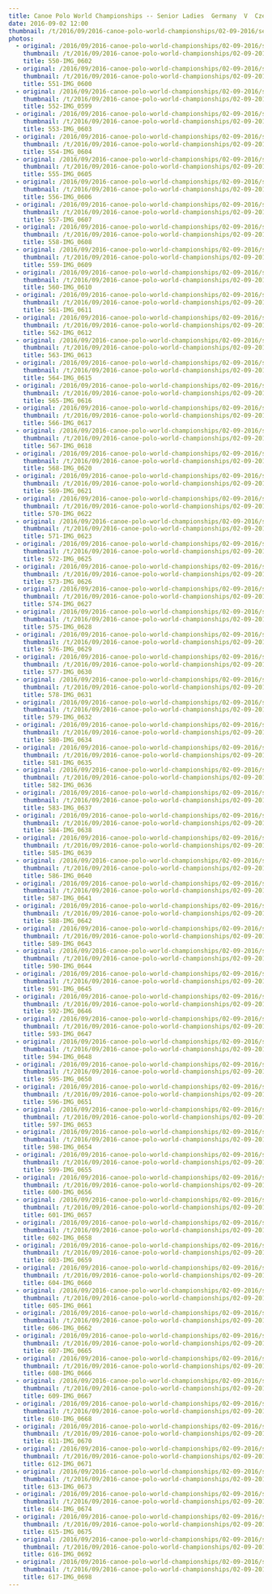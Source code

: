 ```yaml
---
title: Canoe Polo World Championships -- Senior Ladies  Germany  V  Czech Republic
date: 2016-09-02 12:00
thumbnail: /t/2016/09/2016-canoe-polo-world-championships/02-09-2016/senior-ladies-germany-v-czech-republic/550-img_0602.jpg
photos:
  - original: /2016/09/2016-canoe-polo-world-championships/02-09-2016/senior-ladies-germany-v-czech-republic/550-img_0602.jpg
    thumbnail: /t/2016/09/2016-canoe-polo-world-championships/02-09-2016/senior-ladies-germany-v-czech-republic/550-img_0602.jpg
    title: 550-IMG_0602
  - original: /2016/09/2016-canoe-polo-world-championships/02-09-2016/senior-ladies-germany-v-czech-republic/551-img_0600.jpg
    thumbnail: /t/2016/09/2016-canoe-polo-world-championships/02-09-2016/senior-ladies-germany-v-czech-republic/551-img_0600.jpg
    title: 551-IMG_0600
  - original: /2016/09/2016-canoe-polo-world-championships/02-09-2016/senior-ladies-germany-v-czech-republic/552-img_0599.jpg
    thumbnail: /t/2016/09/2016-canoe-polo-world-championships/02-09-2016/senior-ladies-germany-v-czech-republic/552-img_0599.jpg
    title: 552-IMG_0599
  - original: /2016/09/2016-canoe-polo-world-championships/02-09-2016/senior-ladies-germany-v-czech-republic/553-img_0603.jpg
    thumbnail: /t/2016/09/2016-canoe-polo-world-championships/02-09-2016/senior-ladies-germany-v-czech-republic/553-img_0603.jpg
    title: 553-IMG_0603
  - original: /2016/09/2016-canoe-polo-world-championships/02-09-2016/senior-ladies-germany-v-czech-republic/554-img_0604.jpg
    thumbnail: /t/2016/09/2016-canoe-polo-world-championships/02-09-2016/senior-ladies-germany-v-czech-republic/554-img_0604.jpg
    title: 554-IMG_0604
  - original: /2016/09/2016-canoe-polo-world-championships/02-09-2016/senior-ladies-germany-v-czech-republic/555-img_0605.jpg
    thumbnail: /t/2016/09/2016-canoe-polo-world-championships/02-09-2016/senior-ladies-germany-v-czech-republic/555-img_0605.jpg
    title: 555-IMG_0605
  - original: /2016/09/2016-canoe-polo-world-championships/02-09-2016/senior-ladies-germany-v-czech-republic/556-img_0606.jpg
    thumbnail: /t/2016/09/2016-canoe-polo-world-championships/02-09-2016/senior-ladies-germany-v-czech-republic/556-img_0606.jpg
    title: 556-IMG_0606
  - original: /2016/09/2016-canoe-polo-world-championships/02-09-2016/senior-ladies-germany-v-czech-republic/557-img_0607.jpg
    thumbnail: /t/2016/09/2016-canoe-polo-world-championships/02-09-2016/senior-ladies-germany-v-czech-republic/557-img_0607.jpg
    title: 557-IMG_0607
  - original: /2016/09/2016-canoe-polo-world-championships/02-09-2016/senior-ladies-germany-v-czech-republic/558-img_0608.jpg
    thumbnail: /t/2016/09/2016-canoe-polo-world-championships/02-09-2016/senior-ladies-germany-v-czech-republic/558-img_0608.jpg
    title: 558-IMG_0608
  - original: /2016/09/2016-canoe-polo-world-championships/02-09-2016/senior-ladies-germany-v-czech-republic/559-img_0609.jpg
    thumbnail: /t/2016/09/2016-canoe-polo-world-championships/02-09-2016/senior-ladies-germany-v-czech-republic/559-img_0609.jpg
    title: 559-IMG_0609
  - original: /2016/09/2016-canoe-polo-world-championships/02-09-2016/senior-ladies-germany-v-czech-republic/560-img_0610.jpg
    thumbnail: /t/2016/09/2016-canoe-polo-world-championships/02-09-2016/senior-ladies-germany-v-czech-republic/560-img_0610.jpg
    title: 560-IMG_0610
  - original: /2016/09/2016-canoe-polo-world-championships/02-09-2016/senior-ladies-germany-v-czech-republic/561-img_0611.jpg
    thumbnail: /t/2016/09/2016-canoe-polo-world-championships/02-09-2016/senior-ladies-germany-v-czech-republic/561-img_0611.jpg
    title: 561-IMG_0611
  - original: /2016/09/2016-canoe-polo-world-championships/02-09-2016/senior-ladies-germany-v-czech-republic/562-img_0612.jpg
    thumbnail: /t/2016/09/2016-canoe-polo-world-championships/02-09-2016/senior-ladies-germany-v-czech-republic/562-img_0612.jpg
    title: 562-IMG_0612
  - original: /2016/09/2016-canoe-polo-world-championships/02-09-2016/senior-ladies-germany-v-czech-republic/563-img_0613.jpg
    thumbnail: /t/2016/09/2016-canoe-polo-world-championships/02-09-2016/senior-ladies-germany-v-czech-republic/563-img_0613.jpg
    title: 563-IMG_0613
  - original: /2016/09/2016-canoe-polo-world-championships/02-09-2016/senior-ladies-germany-v-czech-republic/564-img_0615.jpg
    thumbnail: /t/2016/09/2016-canoe-polo-world-championships/02-09-2016/senior-ladies-germany-v-czech-republic/564-img_0615.jpg
    title: 564-IMG_0615
  - original: /2016/09/2016-canoe-polo-world-championships/02-09-2016/senior-ladies-germany-v-czech-republic/565-img_0616.jpg
    thumbnail: /t/2016/09/2016-canoe-polo-world-championships/02-09-2016/senior-ladies-germany-v-czech-republic/565-img_0616.jpg
    title: 565-IMG_0616
  - original: /2016/09/2016-canoe-polo-world-championships/02-09-2016/senior-ladies-germany-v-czech-republic/566-img_0617.jpg
    thumbnail: /t/2016/09/2016-canoe-polo-world-championships/02-09-2016/senior-ladies-germany-v-czech-republic/566-img_0617.jpg
    title: 566-IMG_0617
  - original: /2016/09/2016-canoe-polo-world-championships/02-09-2016/senior-ladies-germany-v-czech-republic/567-img_0618.jpg
    thumbnail: /t/2016/09/2016-canoe-polo-world-championships/02-09-2016/senior-ladies-germany-v-czech-republic/567-img_0618.jpg
    title: 567-IMG_0618
  - original: /2016/09/2016-canoe-polo-world-championships/02-09-2016/senior-ladies-germany-v-czech-republic/568-img_0620.jpg
    thumbnail: /t/2016/09/2016-canoe-polo-world-championships/02-09-2016/senior-ladies-germany-v-czech-republic/568-img_0620.jpg
    title: 568-IMG_0620
  - original: /2016/09/2016-canoe-polo-world-championships/02-09-2016/senior-ladies-germany-v-czech-republic/569-img_0621.jpg
    thumbnail: /t/2016/09/2016-canoe-polo-world-championships/02-09-2016/senior-ladies-germany-v-czech-republic/569-img_0621.jpg
    title: 569-IMG_0621
  - original: /2016/09/2016-canoe-polo-world-championships/02-09-2016/senior-ladies-germany-v-czech-republic/570-img_0622.jpg
    thumbnail: /t/2016/09/2016-canoe-polo-world-championships/02-09-2016/senior-ladies-germany-v-czech-republic/570-img_0622.jpg
    title: 570-IMG_0622
  - original: /2016/09/2016-canoe-polo-world-championships/02-09-2016/senior-ladies-germany-v-czech-republic/571-img_0623.jpg
    thumbnail: /t/2016/09/2016-canoe-polo-world-championships/02-09-2016/senior-ladies-germany-v-czech-republic/571-img_0623.jpg
    title: 571-IMG_0623
  - original: /2016/09/2016-canoe-polo-world-championships/02-09-2016/senior-ladies-germany-v-czech-republic/572-img_0625.jpg
    thumbnail: /t/2016/09/2016-canoe-polo-world-championships/02-09-2016/senior-ladies-germany-v-czech-republic/572-img_0625.jpg
    title: 572-IMG_0625
  - original: /2016/09/2016-canoe-polo-world-championships/02-09-2016/senior-ladies-germany-v-czech-republic/573-img_0626.jpg
    thumbnail: /t/2016/09/2016-canoe-polo-world-championships/02-09-2016/senior-ladies-germany-v-czech-republic/573-img_0626.jpg
    title: 573-IMG_0626
  - original: /2016/09/2016-canoe-polo-world-championships/02-09-2016/senior-ladies-germany-v-czech-republic/574-img_0627.jpg
    thumbnail: /t/2016/09/2016-canoe-polo-world-championships/02-09-2016/senior-ladies-germany-v-czech-republic/574-img_0627.jpg
    title: 574-IMG_0627
  - original: /2016/09/2016-canoe-polo-world-championships/02-09-2016/senior-ladies-germany-v-czech-republic/575-img_0628.jpg
    thumbnail: /t/2016/09/2016-canoe-polo-world-championships/02-09-2016/senior-ladies-germany-v-czech-republic/575-img_0628.jpg
    title: 575-IMG_0628
  - original: /2016/09/2016-canoe-polo-world-championships/02-09-2016/senior-ladies-germany-v-czech-republic/576-img_0629.jpg
    thumbnail: /t/2016/09/2016-canoe-polo-world-championships/02-09-2016/senior-ladies-germany-v-czech-republic/576-img_0629.jpg
    title: 576-IMG_0629
  - original: /2016/09/2016-canoe-polo-world-championships/02-09-2016/senior-ladies-germany-v-czech-republic/577-img_0630.jpg
    thumbnail: /t/2016/09/2016-canoe-polo-world-championships/02-09-2016/senior-ladies-germany-v-czech-republic/577-img_0630.jpg
    title: 577-IMG_0630
  - original: /2016/09/2016-canoe-polo-world-championships/02-09-2016/senior-ladies-germany-v-czech-republic/578-img_0631.jpg
    thumbnail: /t/2016/09/2016-canoe-polo-world-championships/02-09-2016/senior-ladies-germany-v-czech-republic/578-img_0631.jpg
    title: 578-IMG_0631
  - original: /2016/09/2016-canoe-polo-world-championships/02-09-2016/senior-ladies-germany-v-czech-republic/579-img_0632.jpg
    thumbnail: /t/2016/09/2016-canoe-polo-world-championships/02-09-2016/senior-ladies-germany-v-czech-republic/579-img_0632.jpg
    title: 579-IMG_0632
  - original: /2016/09/2016-canoe-polo-world-championships/02-09-2016/senior-ladies-germany-v-czech-republic/580-img_0634.jpg
    thumbnail: /t/2016/09/2016-canoe-polo-world-championships/02-09-2016/senior-ladies-germany-v-czech-republic/580-img_0634.jpg
    title: 580-IMG_0634
  - original: /2016/09/2016-canoe-polo-world-championships/02-09-2016/senior-ladies-germany-v-czech-republic/581-img_0635.jpg
    thumbnail: /t/2016/09/2016-canoe-polo-world-championships/02-09-2016/senior-ladies-germany-v-czech-republic/581-img_0635.jpg
    title: 581-IMG_0635
  - original: /2016/09/2016-canoe-polo-world-championships/02-09-2016/senior-ladies-germany-v-czech-republic/582-img_0636.jpg
    thumbnail: /t/2016/09/2016-canoe-polo-world-championships/02-09-2016/senior-ladies-germany-v-czech-republic/582-img_0636.jpg
    title: 582-IMG_0636
  - original: /2016/09/2016-canoe-polo-world-championships/02-09-2016/senior-ladies-germany-v-czech-republic/583-img_0637.jpg
    thumbnail: /t/2016/09/2016-canoe-polo-world-championships/02-09-2016/senior-ladies-germany-v-czech-republic/583-img_0637.jpg
    title: 583-IMG_0637
  - original: /2016/09/2016-canoe-polo-world-championships/02-09-2016/senior-ladies-germany-v-czech-republic/584-img_0638.jpg
    thumbnail: /t/2016/09/2016-canoe-polo-world-championships/02-09-2016/senior-ladies-germany-v-czech-republic/584-img_0638.jpg
    title: 584-IMG_0638
  - original: /2016/09/2016-canoe-polo-world-championships/02-09-2016/senior-ladies-germany-v-czech-republic/585-img_0639.jpg
    thumbnail: /t/2016/09/2016-canoe-polo-world-championships/02-09-2016/senior-ladies-germany-v-czech-republic/585-img_0639.jpg
    title: 585-IMG_0639
  - original: /2016/09/2016-canoe-polo-world-championships/02-09-2016/senior-ladies-germany-v-czech-republic/586-img_0640.jpg
    thumbnail: /t/2016/09/2016-canoe-polo-world-championships/02-09-2016/senior-ladies-germany-v-czech-republic/586-img_0640.jpg
    title: 586-IMG_0640
  - original: /2016/09/2016-canoe-polo-world-championships/02-09-2016/senior-ladies-germany-v-czech-republic/587-img_0641.jpg
    thumbnail: /t/2016/09/2016-canoe-polo-world-championships/02-09-2016/senior-ladies-germany-v-czech-republic/587-img_0641.jpg
    title: 587-IMG_0641
  - original: /2016/09/2016-canoe-polo-world-championships/02-09-2016/senior-ladies-germany-v-czech-republic/588-img_0642.jpg
    thumbnail: /t/2016/09/2016-canoe-polo-world-championships/02-09-2016/senior-ladies-germany-v-czech-republic/588-img_0642.jpg
    title: 588-IMG_0642
  - original: /2016/09/2016-canoe-polo-world-championships/02-09-2016/senior-ladies-germany-v-czech-republic/589-img_0643.jpg
    thumbnail: /t/2016/09/2016-canoe-polo-world-championships/02-09-2016/senior-ladies-germany-v-czech-republic/589-img_0643.jpg
    title: 589-IMG_0643
  - original: /2016/09/2016-canoe-polo-world-championships/02-09-2016/senior-ladies-germany-v-czech-republic/590-img_0644.jpg
    thumbnail: /t/2016/09/2016-canoe-polo-world-championships/02-09-2016/senior-ladies-germany-v-czech-republic/590-img_0644.jpg
    title: 590-IMG_0644
  - original: /2016/09/2016-canoe-polo-world-championships/02-09-2016/senior-ladies-germany-v-czech-republic/591-img_0645.jpg
    thumbnail: /t/2016/09/2016-canoe-polo-world-championships/02-09-2016/senior-ladies-germany-v-czech-republic/591-img_0645.jpg
    title: 591-IMG_0645
  - original: /2016/09/2016-canoe-polo-world-championships/02-09-2016/senior-ladies-germany-v-czech-republic/592-img_0646.jpg
    thumbnail: /t/2016/09/2016-canoe-polo-world-championships/02-09-2016/senior-ladies-germany-v-czech-republic/592-img_0646.jpg
    title: 592-IMG_0646
  - original: /2016/09/2016-canoe-polo-world-championships/02-09-2016/senior-ladies-germany-v-czech-republic/593-img_0647.jpg
    thumbnail: /t/2016/09/2016-canoe-polo-world-championships/02-09-2016/senior-ladies-germany-v-czech-republic/593-img_0647.jpg
    title: 593-IMG_0647
  - original: /2016/09/2016-canoe-polo-world-championships/02-09-2016/senior-ladies-germany-v-czech-republic/594-img_0648.jpg
    thumbnail: /t/2016/09/2016-canoe-polo-world-championships/02-09-2016/senior-ladies-germany-v-czech-republic/594-img_0648.jpg
    title: 594-IMG_0648
  - original: /2016/09/2016-canoe-polo-world-championships/02-09-2016/senior-ladies-germany-v-czech-republic/595-img_0650.jpg
    thumbnail: /t/2016/09/2016-canoe-polo-world-championships/02-09-2016/senior-ladies-germany-v-czech-republic/595-img_0650.jpg
    title: 595-IMG_0650
  - original: /2016/09/2016-canoe-polo-world-championships/02-09-2016/senior-ladies-germany-v-czech-republic/596-img_0651.jpg
    thumbnail: /t/2016/09/2016-canoe-polo-world-championships/02-09-2016/senior-ladies-germany-v-czech-republic/596-img_0651.jpg
    title: 596-IMG_0651
  - original: /2016/09/2016-canoe-polo-world-championships/02-09-2016/senior-ladies-germany-v-czech-republic/597-img_0653.jpg
    thumbnail: /t/2016/09/2016-canoe-polo-world-championships/02-09-2016/senior-ladies-germany-v-czech-republic/597-img_0653.jpg
    title: 597-IMG_0653
  - original: /2016/09/2016-canoe-polo-world-championships/02-09-2016/senior-ladies-germany-v-czech-republic/598-img_0654.jpg
    thumbnail: /t/2016/09/2016-canoe-polo-world-championships/02-09-2016/senior-ladies-germany-v-czech-republic/598-img_0654.jpg
    title: 598-IMG_0654
  - original: /2016/09/2016-canoe-polo-world-championships/02-09-2016/senior-ladies-germany-v-czech-republic/599-img_0655.jpg
    thumbnail: /t/2016/09/2016-canoe-polo-world-championships/02-09-2016/senior-ladies-germany-v-czech-republic/599-img_0655.jpg
    title: 599-IMG_0655
  - original: /2016/09/2016-canoe-polo-world-championships/02-09-2016/senior-ladies-germany-v-czech-republic/600-img_0656.jpg
    thumbnail: /t/2016/09/2016-canoe-polo-world-championships/02-09-2016/senior-ladies-germany-v-czech-republic/600-img_0656.jpg
    title: 600-IMG_0656
  - original: /2016/09/2016-canoe-polo-world-championships/02-09-2016/senior-ladies-germany-v-czech-republic/601-img_0657.jpg
    thumbnail: /t/2016/09/2016-canoe-polo-world-championships/02-09-2016/senior-ladies-germany-v-czech-republic/601-img_0657.jpg
    title: 601-IMG_0657
  - original: /2016/09/2016-canoe-polo-world-championships/02-09-2016/senior-ladies-germany-v-czech-republic/602-img_0658.jpg
    thumbnail: /t/2016/09/2016-canoe-polo-world-championships/02-09-2016/senior-ladies-germany-v-czech-republic/602-img_0658.jpg
    title: 602-IMG_0658
  - original: /2016/09/2016-canoe-polo-world-championships/02-09-2016/senior-ladies-germany-v-czech-republic/603-img_0659.jpg
    thumbnail: /t/2016/09/2016-canoe-polo-world-championships/02-09-2016/senior-ladies-germany-v-czech-republic/603-img_0659.jpg
    title: 603-IMG_0659
  - original: /2016/09/2016-canoe-polo-world-championships/02-09-2016/senior-ladies-germany-v-czech-republic/604-img_0660.jpg
    thumbnail: /t/2016/09/2016-canoe-polo-world-championships/02-09-2016/senior-ladies-germany-v-czech-republic/604-img_0660.jpg
    title: 604-IMG_0660
  - original: /2016/09/2016-canoe-polo-world-championships/02-09-2016/senior-ladies-germany-v-czech-republic/605-img_0661.jpg
    thumbnail: /t/2016/09/2016-canoe-polo-world-championships/02-09-2016/senior-ladies-germany-v-czech-republic/605-img_0661.jpg
    title: 605-IMG_0661
  - original: /2016/09/2016-canoe-polo-world-championships/02-09-2016/senior-ladies-germany-v-czech-republic/606-img_0662.jpg
    thumbnail: /t/2016/09/2016-canoe-polo-world-championships/02-09-2016/senior-ladies-germany-v-czech-republic/606-img_0662.jpg
    title: 606-IMG_0662
  - original: /2016/09/2016-canoe-polo-world-championships/02-09-2016/senior-ladies-germany-v-czech-republic/607-img_0665.jpg
    thumbnail: /t/2016/09/2016-canoe-polo-world-championships/02-09-2016/senior-ladies-germany-v-czech-republic/607-img_0665.jpg
    title: 607-IMG_0665
  - original: /2016/09/2016-canoe-polo-world-championships/02-09-2016/senior-ladies-germany-v-czech-republic/608-img_0666.jpg
    thumbnail: /t/2016/09/2016-canoe-polo-world-championships/02-09-2016/senior-ladies-germany-v-czech-republic/608-img_0666.jpg
    title: 608-IMG_0666
  - original: /2016/09/2016-canoe-polo-world-championships/02-09-2016/senior-ladies-germany-v-czech-republic/609-img_0667.jpg
    thumbnail: /t/2016/09/2016-canoe-polo-world-championships/02-09-2016/senior-ladies-germany-v-czech-republic/609-img_0667.jpg
    title: 609-IMG_0667
  - original: /2016/09/2016-canoe-polo-world-championships/02-09-2016/senior-ladies-germany-v-czech-republic/610-img_0668.jpg
    thumbnail: /t/2016/09/2016-canoe-polo-world-championships/02-09-2016/senior-ladies-germany-v-czech-republic/610-img_0668.jpg
    title: 610-IMG_0668
  - original: /2016/09/2016-canoe-polo-world-championships/02-09-2016/senior-ladies-germany-v-czech-republic/611-img_0670.jpg
    thumbnail: /t/2016/09/2016-canoe-polo-world-championships/02-09-2016/senior-ladies-germany-v-czech-republic/611-img_0670.jpg
    title: 611-IMG_0670
  - original: /2016/09/2016-canoe-polo-world-championships/02-09-2016/senior-ladies-germany-v-czech-republic/612-img_0671.jpg
    thumbnail: /t/2016/09/2016-canoe-polo-world-championships/02-09-2016/senior-ladies-germany-v-czech-republic/612-img_0671.jpg
    title: 612-IMG_0671
  - original: /2016/09/2016-canoe-polo-world-championships/02-09-2016/senior-ladies-germany-v-czech-republic/613-img_0673.jpg
    thumbnail: /t/2016/09/2016-canoe-polo-world-championships/02-09-2016/senior-ladies-germany-v-czech-republic/613-img_0673.jpg
    title: 613-IMG_0673
  - original: /2016/09/2016-canoe-polo-world-championships/02-09-2016/senior-ladies-germany-v-czech-republic/614-img_0674.jpg
    thumbnail: /t/2016/09/2016-canoe-polo-world-championships/02-09-2016/senior-ladies-germany-v-czech-republic/614-img_0674.jpg
    title: 614-IMG_0674
  - original: /2016/09/2016-canoe-polo-world-championships/02-09-2016/senior-ladies-germany-v-czech-republic/615-img_0675.jpg
    thumbnail: /t/2016/09/2016-canoe-polo-world-championships/02-09-2016/senior-ladies-germany-v-czech-republic/615-img_0675.jpg
    title: 615-IMG_0675
  - original: /2016/09/2016-canoe-polo-world-championships/02-09-2016/senior-ladies-germany-v-czech-republic/616-img_0692.jpg
    thumbnail: /t/2016/09/2016-canoe-polo-world-championships/02-09-2016/senior-ladies-germany-v-czech-republic/616-img_0692.jpg
    title: 616-IMG_0692
  - original: /2016/09/2016-canoe-polo-world-championships/02-09-2016/senior-ladies-germany-v-czech-republic/617-img_0698.jpg
    thumbnail: /t/2016/09/2016-canoe-polo-world-championships/02-09-2016/senior-ladies-germany-v-czech-republic/617-img_0698.jpg
    title: 617-IMG_0698
---
```

